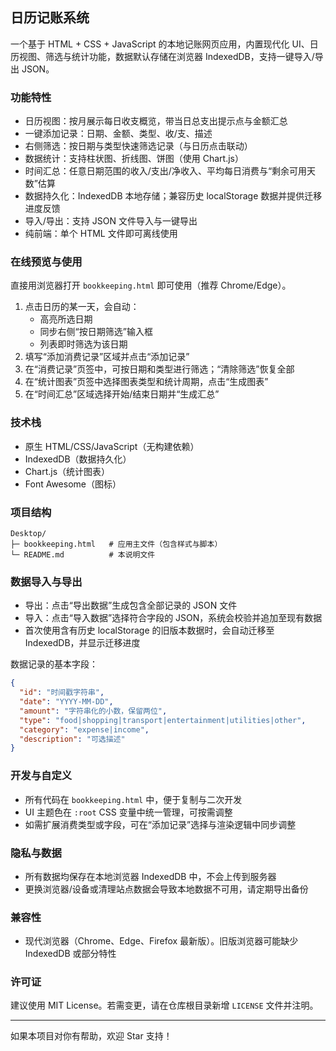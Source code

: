 ## 日历记账系统

一个基于 HTML + CSS + JavaScript 的本地记账网页应用，内置现代化 UI、日历视图、筛选与统计功能，数据默认存储在浏览器 IndexedDB，支持一键导入/导出 JSON。

### 功能特性
- 日历视图：按月展示每日收支概览，带当日总支出提示点与金额汇总
- 一键添加记录：日期、金额、类型、收/支、描述
- 右侧筛选：按日期与类型快速筛选记录（与日历点击联动）
- 数据统计：支持柱状图、折线图、饼图（使用 Chart.js）
- 时间汇总：任意日期范围的收入/支出/净收入、平均每日消费与“剩余可用天数”估算
- 数据持久化：IndexedDB 本地存储；兼容历史 localStorage 数据并提供迁移进度反馈
- 导入/导出：支持 JSON 文件导入与一键导出
- 纯前端：单个 HTML 文件即可离线使用

### 在线预览与使用
直接用浏览器打开 `bookkeeping.html` 即可使用（推荐 Chrome/Edge）。

1. 点击日历的某一天，会自动：
   - 高亮所选日期
   - 同步右侧“按日期筛选”输入框
   - 列表即时筛选为该日期
2. 填写“添加消费记录”区域并点击“添加记录”
3. 在“消费记录”页签中，可按日期和类型进行筛选；“清除筛选”恢复全部
4. 在“统计图表”页签中选择图表类型和统计周期，点击“生成图表”
5. 在“时间汇总”区域选择开始/结束日期并“生成汇总”

### 技术栈
- 原生 HTML/CSS/JavaScript（无构建依赖）
- IndexedDB（数据持久化）
- Chart.js（统计图表）
- Font Awesome（图标）

### 项目结构
```
Desktop/
├─ bookkeeping.html   # 应用主文件（包含样式与脚本）
└─ README.md          # 本说明文件
```

### 数据导入与导出
- 导出：点击“导出数据”生成包含全部记录的 JSON 文件
- 导入：点击“导入数据”选择符合字段的 JSON，系统会校验并追加至现有数据
- 首次使用含有历史 localStorage 的旧版本数据时，会自动迁移至 IndexedDB，并显示迁移进度

数据记录的基本字段：
```json
{
  "id": "时间戳字符串",
  "date": "YYYY-MM-DD",
  "amount": "字符串化的小数，保留两位",
  "type": "food|shopping|transport|entertainment|utilities|other",
  "category": "expense|income",
  "description": "可选描述"
}
```

### 开发与自定义
- 所有代码在 `bookkeeping.html` 中，便于复制与二次开发
- UI 主题色在 `:root` CSS 变量中统一管理，可按需调整
- 如需扩展消费类型或字段，可在“添加记录”选择与渲染逻辑中同步调整

### 隐私与数据
- 所有数据均保存在本地浏览器 IndexedDB 中，不会上传到服务器
- 更换浏览器/设备或清理站点数据会导致本地数据不可用，请定期导出备份

### 兼容性
- 现代浏览器（Chrome、Edge、Firefox 最新版）。旧版浏览器可能缺少 IndexedDB 或部分特性

### 许可证
建议使用 MIT License。若需变更，请在仓库根目录新增 `LICENSE` 文件并注明。

---
如果本项目对你有帮助，欢迎 Star 支持！

